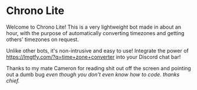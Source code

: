 # Chrono Lite
Welcome to Chrono Lite! This is a very lightweight bot made in about an hour, with the purpose of automatically converting timezones and getting others' timezones on request.

Unlike other bots, it's non-intrusive and easy to use! Integrate the power of https://lmgtfy.com/?q=time+zone+converter into your Discord chat bar!

Thanks to my mate Cameron for reading shit out off the screen and pointing out a dumb bug *even though you don't even know how to code. thanks chief.*